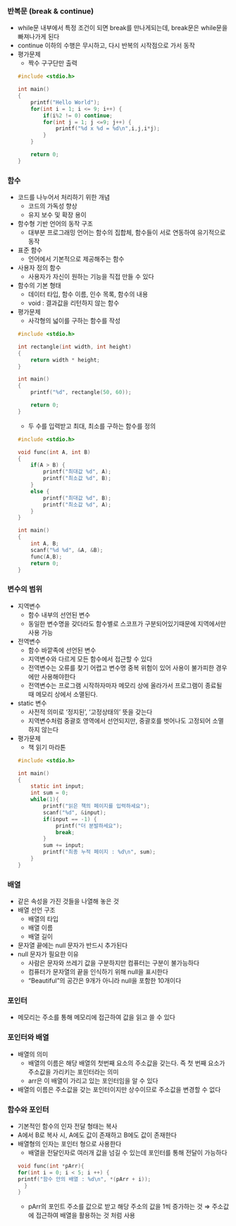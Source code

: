 ### 반복문 (break & continue)

- while문 내부에서 특정 조건이 되면 break를 만나게되는데, break문은 while문을 빠져나가게 된다
- continue 이하의 수행은 무시하고, 다시 반복의 시작점으로 가서 동작
- 평가문제
  - 짝수 구구단만 출력
  ```c
  #include <stdio.h>

  int main()
  {
      printf("Hello World");
      for(int i = 1; i <= 9; i++) {
          if(i%2 != 0) continue;
          for(int j = 1; j <=9; j++) {
              printf("%d x %d = %d\n",i,j,i*j);
          }
      }

      return 0;
  }

  ```

### 함수

- 코드를 나누어서 처리하기 위한 개념
  - 코드의 가독성 향상
  - 유지 보수 및 확장 용이
- 함수형 기반 언어의 동작 구조
  - 대부분 프로그래밍 언어는 함수의 집합체, 함수들이 서로 연동하여 유기적으로 동작
- 표준 함수
  - 언어에서 기본적으로 제공해주는 함수
- 사용자 정의 함수
  - 사용자가 자신이 원하는 기능을 직접 만들 수 있다
- 함수의 기본 형태
  - 데이터 타입, 함수 이름, 인수 목록, 함수의 내용
  - void : 결과값을 리턴하지 않는 함수
- 평가문제
  - 사각형의 넓이를 구하는 함수를 작성
  ```c
  #include <stdio.h>

  int rectangle(int width, int height)
  {
      return width * height;
  }

  int main()
  {
      printf("%d", rectangle(50, 60));

      return 0;
  }
  ```
  - 두 수를 입력받고 최대, 최소를 구하는 함수를 정의
  ```c
  #include <stdio.h>

  void func(int A, int B)
  {
      if(A > B) {
          printf("최대값 %d", A);
          printf("최소값 %d", B);
      }
      else {
          printf("최대값 %d", B);
          printf("최소값 %d", A);
      }
  }

  int main()
  {
      int A, B;
      scanf("%d %d", &A, &B);
      func(A,B);
      return 0;
  }
  ```

### 변수의 범위

- 지역변수
  - 함수 내부의 선언된 변수
  - 동일한 변수명을 갖더라도 함수별로 스코프가 구분되어있기때문에 지역에서만 사용 가능
- 전역변수
  - 함수 바깥족에 선언된 변수
  - 지역변수와 다르게 모든 함수에서 접근할 수 있다
  - 전역변수는 오류를 찾기 어렵고 변수명 중복 위험이 있어 사용이 불가피한 경우에만 사용해야한다
  - 전역변수는 프로그램 시작하자마자 메모리 상에 올라가서 프로그램이 종료될 때 메모리 상에서 소멸된다.
- static 변수
  - 사전적 의미로 ‘정지된’, ‘고정상태의’ 뜻을 갖는다
  - 지역변수처럼 중괄호 영역에서 선언되지만, 중괄호를 벗어나도 고정되어 소멸하지 않는다
- 평가문제
  - 책 읽기 마라톤
  ```c
  #include <stdio.h>

  int main()
  {
      static int input;
      int sum = 0;
      while(1){
          printf("읽은 책의 페이지를 입력하세요");
          scanf("%d", &input);
          if(input == -1) {
              printf("더 분발하세요");
              break;
          }
          sum += input;
          printf("최종 누적 페이지 : %d\n", sum);
      }
  }
  ```

### 배열

- 같은 속성을 가진 것들을 나열해 놓은 것
- 배열 선언 구조
  - 배열의 타입
  - 배열 이름
  - 배열 길이
- 문자열 끝에는 null 문자가 반드시 추가된다
- null 문자가 필요한 이유
  - 사람은 문자와 쓰레기 값을 구분하지만 컴퓨터는 구분이 불가능하다
  - 컴퓨터가 문자열의 끝을 인식하기 위해 null을 표시한다
  - “Beautiful”의 공간은 9개가 아니라 null을 포함한 10개이다

### 포인터

- 메모리는 주소를 통해 메모리에 접근하여 값을 읽고 쓸 수 있다

### 포인터와 배열

- 배열의 의미
  - 배열의 이름은 해당 배열의 첫번째 요소의 주소값을 갖는다. 즉 첫 번째 요소가 주소값을 가리키는 포인터라는 의미
  - arr은 이 배열이 가리고 있는 포인터임을 알 수 있다
- 배열의 이름은 주소값을 갖는 포인터이지만 상수이므로 주소값을 변경할 수 없다

### 함수와 포인터

- 기본적인 함수의 인자 전달 형태는 복사
- A에서 B로 복사 시, A에도 값이 존재하고 B에도 값이 존재한다
- 배열형의 인자는 포인터 형으로 사용한다
  - 배열을 전달인자로 여러개 값을 넘길 수 있는데 포인터를 통해 전달이 가능하다
  ```c
  void func(int *pArr){
  for(int i = 0; i < 5; i ++) {
  printf("함수 안의 배열 : %d\n", *(pArr + i));
  	}
  }
  ```
  - pArr의 포인트 주소를 값으로 받고 해당 주소의 값을 1씩 증가하는 것 ⇒ 주소값에 접근하여 배열을 활용하는 것 처럼 사용
